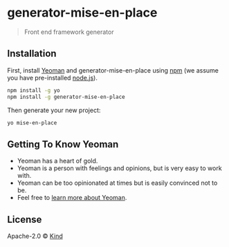 # generator-mise-en-place
> Front end framework generator

## Installation

First, install [Yeoman](http://yeoman.io) and generator-mise-en-place using [npm](https://www.npmjs.com/) (we assume you have pre-installed [node.js](https://nodejs.org/)).

```bash
npm install -g yo
npm install -g generator-mise-en-place
```

Then generate your new project:

```bash
yo mise-en-place
```

## Getting To Know Yeoman

 * Yeoman has a heart of gold.
 * Yeoman is a person with feelings and opinions, but is very easy to work with.
 * Yeoman can be too opinionated at times but is easily convinced not to be.
 * Feel free to [learn more about Yeoman](http://yeoman.io/).

## License

Apache-2.0 © [Kind](http://www.madebykind.com)
